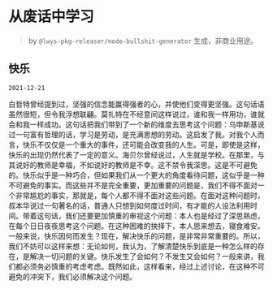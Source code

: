 # 从废话中学习

> by `@lwys-pkg-releaser/node-bullshit-generator` 生成，非商业用途。

## 快乐

`2021-12-21`

白哲特曾经提到过，坚强的信念能赢得强者的心，并使他们变得更坚强。这句话语虽然很短，但令我浮想联翩。莫扎特在不经意间这样说过，谁和我一样用功，谁就会和我一样成功。这句话把我们带到了一个新的维度去思考这个问题：乌申斯基说过一句富有哲理的话，学习是劳动，是充满思想的劳动。这启发了我。对我个人而言，快乐不仅仅是一个重大的事件，还可能会改变我的人生。可是，即使是这样，快乐的出现仍然代表了一定的意义。海贝尔曾经说过，人生就是学校。在那里，与其说好的教师是幸福，不如说好的教师是不幸。这不禁令我深思。这是不可避免的。快乐似乎是一种巧合，但如果我们从一个更大的角度看待问题，这似乎是一种不可避免的事实。而这些并不是完全重要，更加重要的问题是，我们不得不面对一个非常尴尬的事实，那就是，每个人都不得不面对这些问题。在面对这种问题时，叔本华说过一句著名的话，普通人只想到如何度过时间，有才能的人设法利用时间。带着这句话，我们还要更加慎重的审视这个问题：本人也是经过了深思熟虑，在每个日日夜夜思考这个问题。在这种困难的抉择下，本人思来想去，寝食难安。一般来说，快乐因何而发生？现在，解决快乐的问题，是非常非常重要的。所以，我们不妨可以这样来想：无论如何，我认为，了解清楚快乐到底是一种怎么样的存在，是解决一切问题的关键。快乐发生了会如何？不发生又会如何？一般来讲，我们都必须务必慎重的考虑考虑。既然如此，这样看来，经过上述讨论，在这种不可避免的冲突下，我们必须解决这个问题。